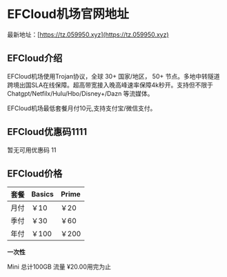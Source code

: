 # EFCloud机场官网地址

最新地址：[https://tz.059950.xyz](https://tz.059950.xyz)

## EFCloud介绍

EFCloud机场使用Trojan协议，全球 30+ 国家/地区， 50+ 节点。多地中转隧道跨境出国SLA在线保障。超高带宽接入晚高峰速率保障4k秒开。支持但不限于 Chatgpt/Netfilx/Hulu/Hbo/Disney+/Dazn 等流媒体。

EFCloud机场最低套餐月付10元,支持支付宝/微信支付。

## EFCloud优惠码1111

暂无可用优惠码
11
## EFCloud价格

|套餐|Basics|Prime|
|----|----|----|
|月付|￥10|￥20|
|季付|￥30|￥60|
|年付|￥100|￥200|

**一次性**

Mini 总计100GB 流量 ¥20.00用完为止

